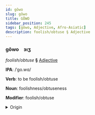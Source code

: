 ```yaml
---
id: gôwo
slug: gôwo
title: GÔWO
sidebar_position: 245
tags: [gôwo, Adjective, Afro-Asiatic]
description: foolish/obtuse § Adjective
---
```


### gôwo&emsp;<span kind="abugida">ꜿıʒ</span>

*foolish/obtuse* **§** [Adjective](../../tags/Adjective)

**IPA**: /ˈgo.wɑ/

**Verb**: to be foolish/obtuse

**Noun**: foolishness/obtuseness

**Modifier**: foolish/obtuse

<details>
    <summary>Origin</summary>
    Oromo gowwaa /gɔwːɑː/<br/>
    <em>Afro-Asiatic Language Family</em>
</details>